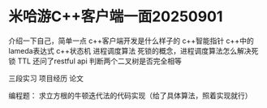 # 米哈游C++客户端一面20250901

介绍一下自己，简单一点
c++客户端开发是什么样子的
c++智能指针
c++中的lameda表达式
c++状态机
进程调度算法
死锁的概念，进程调度算法怎么解决死锁
TTL
还问了restful api
判断两个二叉树是否完全相等

三段实习
项目经历
论文

编程题：
求立方根的牛顿迭代法的代码实现（给了具体算法，照着实现就行）